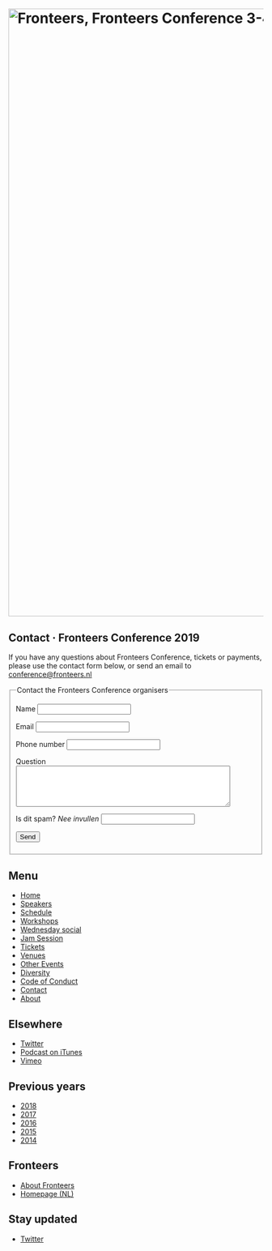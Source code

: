 <!DOCTYPE html>
<!-- Handcrafted with ❤️, by Krijn -->
<html lang="nl">
 <head>
  <meta charset="utf-8">
  <title lang="en">Contact · Fronteers Conference 2019 · Fronteers</title>
  <meta name="viewport" content="width=device-width,initial-scale=1">
  <link rel="stylesheet" href="/_css/fronteers.css?v=2023">
  <link rel="icon" href="/favicon.ico">
  <link rel="alternate" type="application/rss+xml" href="http://feeds.feedburner.com/FronteersWeblog" title="Fronteers weblog">
  <link rel="alternate" type="application/rss+xml" href="http://feeds.feedburner.com/FronteersWeblogLaatsteReacties" title="Fronteers weblog: laatste reacties">
  <link rel="alternate" type="application/rss+xml" href="http://feeds.feedburner.com/FronteersBijeenkomsten" title="Fronteers bijeenkomsten">
  <link rel="alternate" type="application/rss+xml" href="http://feeds.feedburner.com/FronteersVacaturebank" title="Fronteers vacaturebank">
  <link rel="alternate" type="application/rss+xml" href="http://feeds.feedburner.com/FronteersWorkshops" title="Fronteers workshops">
  <link rel="me" href="https://front-end.social/@fronteers">
  <link rel="alternate" type="application/rss+xml" href="http://feeds.feedburner.com/FronteersCongres" title="Fronteers conference">
  <link rel="shortlink" href="http://frnt.rs/p2271">
  <link rel="stylesheet" href="/_downloads/conference/2019/main.css?v4">
 </head>
 <body id="fronteers-nl" class="page-contact">
  <div id="container">
   <div id="main">
    <h1><a href="/congres/2019"><img src="/_img/congres/2019/fronteersconf19.png" width="1200" alt="Fronteers, Fronteers Conference 3-4 October 2019 Amsterdam"></a></h1>
    <div class="section" lang="en">
     <h2>Contact · Fronteers Conference 2019</h2>
     <p>If you have any questions about Fronteers Conference, tickets or payments, please use the contact form below, or send an email to <a href="mailto:conference@fronteers.nl">conference@fronteers.nl</a></p>
    </div>
    <div class="section odd" lang="en">
     <form action="/congres/2019/contact.md#formulier-1" method="post" id="formulier-1" class="generated">
      <fieldset>
       <legend>Contact the Fronteers Conference organisers</legend>
       <p class="form-element">
        <label for="form-1-input-0" class="form-label">Name</label>
        <input type="text" name="Name" id="form-1-input-0" class="text">
       </p>
       <p class="form-element">
        <label for="form-1-input-1" class="form-label">Email</label>
        <input type="email" name="Email" id="form-1-input-1" class="text">
       </p>
       <p class="form-element">
        <label for="form-1-input-2" class="form-label">Phone number</label>
        <input type="text" name="Phone_number" id="form-1-input-2" class="text">
       </p>
       <p class="form-element">
        <label for="form-1-input-3" class="form-label">Question</label>
        <textarea name="Question" id="form-1-input-3" cols="50" rows="5"></textarea>
       </p>
       <p class="form-element">
        <label for="form-1-spam-check" class="form-label">Is dit spam? <em>Nee invullen</em></label>
        <input type="text" name="spam-check" id="form-1-spam-check" class="form-input text spam-check" data-decorator="prevent-spam">
       </p>
       <p class="submit">
        <input type="hidden" name="frm" value="1">
        <input type="hidden" name="hsh" value="ad8ccaa7123203f77cc974df2014b385">
        <input type="hidden" name="ref" value="">
        <input type="submit" name="submitted" value="Send" class="submit form-submit">
       </p>
      </fieldset>
     </form>
    </div>
   </div>
   <div id="submenu">
    <div id="conference-menu" lang="en">
     <h2>Menu</h2>
     <ul>
      <li><a href="/congres/2019">Home</a></li>
      <li><a href="/congres/2019/speakers" title="Speakers · Fronteers Conference 2019">Speakers</a></li>
      <li><a href="/congres/2019/schedule" title="Schedule · Fronteers Conference 2019">Schedule</a></li>
      <li><a href="/congres/2019/workshops" title="Workshops · Fronteers Conference 2019">Workshops</a></li>
      <li><a href="/congres/2019/wednesday-social" title="Wednesday social · Fronteers Conference 2019">Wednesday social</a></li>
      <li><a href="/congres/2019/jam-session" title="Jam Session · Fronteers Conference 2019">Jam Session</a></li>
      <li><a href="/congres/2019/tickets" title="Tickets · Fronteers Conference 2019">Tickets</a></li>
      <li><a href="/congres/2019/venues" title="Venues · Fronteers Conference 2019">Venues</a></li>
      <li><a href="/congres/2019/other-events" title="Other Events · Fronteers Conference 2019">Other Events</a></li>
      <li><a href="/congres/2019/diversity" title="Diversity · Fronteers Conference 2019">Diversity</a></li>
      <li><a href="/congres/2019/code-of-conduct" title="Code of Conduct · Fronteers Conference 2019">Code of Conduct</a></li>
      <li class="current"><a href="/congres/2019/contact" title="Contact · Fronteers Conference 2019" class="current">Contact</a></li>
      <li><a href="/congres/2019/about" title="About · Fronteers Conference 2019">About</a></li>
     </ul>
    </div>
    <div lang="en">
     <h2>Elsewhere</h2>
     <ul>
      <li><a href="https://twitter.com/FronteersConf">Twitter</a></li>
      <li><a href="https://itunes.apple.com/nl/podcast/fronteers-videos/id1136212068?l=en">Podcast on iTunes</a></li>
      <li><a href="https://vimeo.com/fronteers/videos">Vimeo</a></li>
     </ul>
    </div>
    <div lang="en">
     <h2>Previous years</h2>
     <ul>
      <li><a href="/congres/2018">2018</a></li>
      <li><a href="/congres/2017">2017</a></li>
      <li><a href="/congres/2016">2016</a></li>
      <li><a href="/congres/2015">2015</a></li>
      <li><a href="/congres/2014">2014</a></li>
     </ul>
    </div>
    <div lang="en">
     <h2>Fronteers</h2>
     <ul>
      <li><a href="/about">About Fronteers</a></li>
      <li><a href="/">Homepage (NL)</a></li>
     </ul>
    </div>
    <div id="feeds" lang="en">
     <h2>Stay updated</h2>
     <ul>
      <li><a href="https://twitter.com/FronteersConf">Twitter</a></li>
     </ul>
    </div>
   </div>
  </div>
  <script src="/_downloads/conference/2019/main.js"></script>
 </body>
</html>
